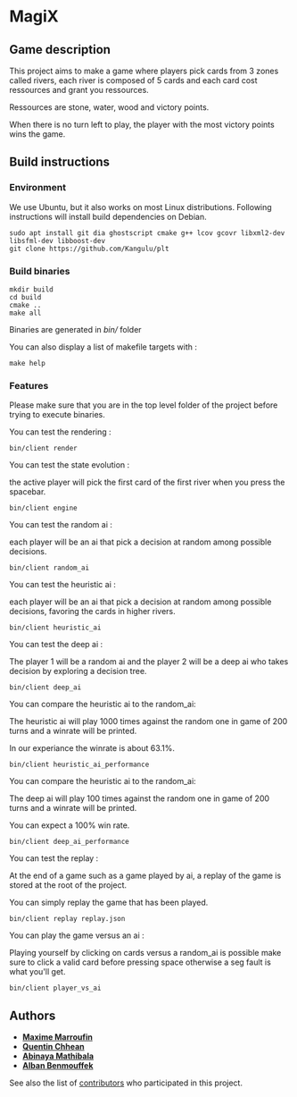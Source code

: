 # MagiX

## Game description

This project aims to make a game where players pick cards from 3 zones called rivers, each river is composed of 5 cards and each card cost ressources and grant you ressources.

Ressources are stone, water, wood and victory points.

When there is no turn left to play, the player with the most victory points wins the game. 

## Build instructions

### Environment

We use Ubuntu, but it also works on most Linux distributions.
Following instructions will install build dependencies on Debian.

```
sudo apt install git dia ghostscript cmake g++ lcov gcovr libxml2-dev libsfml-dev libboost-dev
git clone https://github.com/Kangulu/plt
```

### Build binaries

```
mkdir build
cd build
cmake ..
make all
```

Binaries are generated in *bin/* folder

You can also display a list of makefile targets with :
```
make help
```

### Features
Please make sure that you are in the top level folder of the project before trying to execute binaries.

You can test the rendering :
```
bin/client render
```

You can test the state evolution :

the active player will pick the first card of the first river when you press the spacebar.
```
bin/client engine
```

You can test the random ai :

each player will be an ai that pick a decision at random among possible decisions.
```
bin/client random_ai
```

You can test the heuristic ai :

each player will be an ai that pick a decision at random among possible decisions, favoring the cards in higher rivers.
```
bin/client heuristic_ai
```

You can test the deep ai :

The player 1 will be a random ai and the player 2 will be a deep ai who takes decision by exploring a decision tree.
```
bin/client deep_ai
```

You can compare the heuristic ai to the random_ai:

The heuristic ai will play 1000 times against the random one in game of 200 turns and a winrate will be printed.

In our experiance the winrate is about 63.1%.
```
bin/client heuristic_ai_performance
```

You can compare the heuristic ai to the random_ai:

The deep ai will play 100 times against the random one in game of 200 turns and a winrate will be printed.

You can expect a 100% win rate.
```
bin/client deep_ai_performance
```

You can test the replay :

At the end of a game such as a game played by ai, a replay of the game is stored at the root of the project.

You can simply replay the game that has been played.
```
bin/client replay replay.json
```

You can play the game versus an ai :

Playing yourself by clicking on cards versus a random_ai is possible make sure to click a valid card before pressing space otherwise a seg fault is what you'll get.
```
bin/client player_vs_ai
```


## Authors

* [**Maxime Marroufin**](https://github.com/Marroufin)
* [**Quentin Chhean**](https://github.com/quenchhe)
* [**Abinaya Mathibala**](https://github.com/AbinayaM-coder)
* [**Alban Benmouffek**](https://github.com/sonibla)

See also the list of [contributors](https://github.com/sonibla/plt/contributors) who participated in this project.
